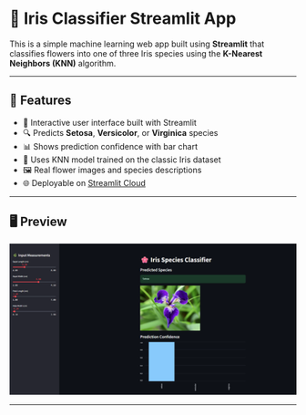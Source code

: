 # 🌸 Iris Classifier Streamlit App

This is a simple machine learning web app built using **Streamlit** that classifies flowers into one of three Iris species using the **K-Nearest Neighbors (KNN)** algorithm.

---

## 🚀 Features

- 🌼 Interactive user interface built with Streamlit
- 🔍 Predicts **Setosa**, **Versicolor**, or **Virginica** species
- 📊 Shows prediction confidence with bar chart
- 🧠 Uses KNN model trained on the classic Iris dataset
- 🖼 Real flower images and species descriptions
- 🌐 Deployable on [Streamlit Cloud](https://streamlit.io/cloud)

---

## 🖥 Preview

![App Screenshot](iris-classifier-app/images/preview.png)

---
